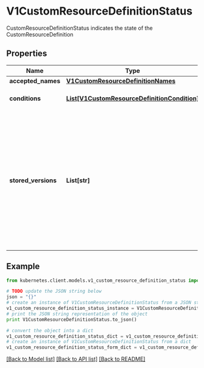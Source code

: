 # V1CustomResourceDefinitionStatus

CustomResourceDefinitionStatus indicates the state of the CustomResourceDefinition

## Properties
Name | Type | Description | Notes
------------ | ------------- | ------------- | -------------
**accepted_names** | [**V1CustomResourceDefinitionNames**](V1CustomResourceDefinitionNames.md) |  | [optional] 
**conditions** | [**List[V1CustomResourceDefinitionCondition]**](V1CustomResourceDefinitionCondition.md) | conditions indicate state for particular aspects of a CustomResourceDefinition | [optional] 
**stored_versions** | **List[str]** | storedVersions lists all versions of CustomResources that were ever persisted. Tracking these versions allows a migration path for stored versions in etcd. The field is mutable so a migration controller can finish a migration to another version (ensuring no old objects are left in storage), and then remove the rest of the versions from this list. Versions may not be removed from &#x60;spec.versions&#x60; while they exist in this list. | [optional] 

## Example

```python
from kubernetes.client.models.v1_custom_resource_definition_status import V1CustomResourceDefinitionStatus

# TODO update the JSON string below
json = "{}"
# create an instance of V1CustomResourceDefinitionStatus from a JSON string
v1_custom_resource_definition_status_instance = V1CustomResourceDefinitionStatus.from_json(json)
# print the JSON string representation of the object
print V1CustomResourceDefinitionStatus.to_json()

# convert the object into a dict
v1_custom_resource_definition_status_dict = v1_custom_resource_definition_status_instance.to_dict()
# create an instance of V1CustomResourceDefinitionStatus from a dict
v1_custom_resource_definition_status_form_dict = v1_custom_resource_definition_status.from_dict(v1_custom_resource_definition_status_dict)
```
[[Back to Model list]](../README.md#documentation-for-models) [[Back to API list]](../README.md#documentation-for-api-endpoints) [[Back to README]](../README.md)



